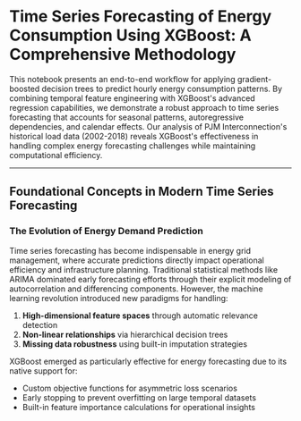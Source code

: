 # Time Series Forecasting of Energy Consumption Using XGBoost: A Comprehensive Methodology  

This notebook presents an end-to-end workflow for applying gradient-boosted decision trees to predict hourly energy consumption patterns. By combining temporal feature engineering with XGBoost's advanced regression capabilities, we demonstrate a robust approach to time series forecasting that accounts for seasonal patterns, autoregressive dependencies, and calendar effects. Our analysis of PJM Interconnection's historical load data (2002-2018) reveals XGBoost's effectiveness in handling complex energy forecasting challenges while maintaining computational efficiency.  

---

## Foundational Concepts in Modern Time Series Forecasting  

### The Evolution of Energy Demand Prediction  
Time series forecasting has become indispensable in energy grid management, where accurate predictions directly impact operational efficiency and infrastructure planning. Traditional statistical methods like ARIMA dominated early forecasting efforts through their explicit modeling of autocorrelation and differencing components. However, the machine learning revolution introduced new paradigms for handling:  

1. **High-dimensional feature spaces** through automatic relevance detection  
2. **Non-linear relationships** via hierarchical decision trees  
3. **Missing data robustness** using built-in imputation strategies  

XGBoost emerged as particularly effective for energy forecasting due to its native support for:  
- Custom objective functions for asymmetric loss scenarios  
- Early stopping to prevent overfitting on large temporal datasets  
- Built-in feature importance calculations for operational insights

